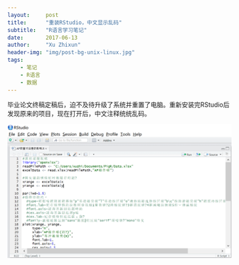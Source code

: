```yaml
---
layout:     post
title:      "重装RStudio，中文显示乱码"
subtitle:   "R语言学习笔记"
date:       2017-06-13
author:     "Xu Zhixun"
header-img: "img/post-bg-unix-linux.jpg"
tags:
    - 笔记
    - R语言
    - 数据
---
```


毕业论文终稿定稿后，迫不及待升级了系统并重置了电脑。重新安装完RStudio后发现原来的项目，现在打开后，中文注释统统乱码。

![中文d乱码](/img/in-post/20170613/1.png)